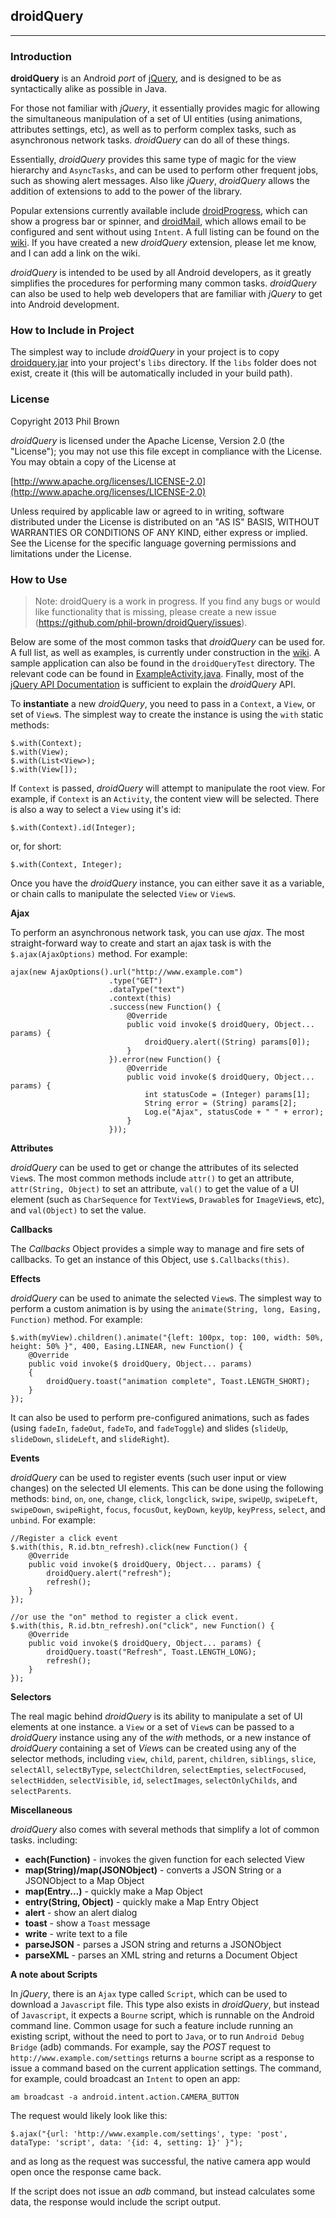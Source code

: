 ## droidQuery

---------------------

### Introduction

__droidQuery__ is an Android *port* of [jQuery](https://github.com/jquery/jquery), and is designed to
be as syntactically alike as possible in Java.

For those not familiar with *jQuery*, it essentially provides magic for allowing the simultaneous
manipulation of a set of UI entities (using animations, attributes settings, etc), as well as to
perform complex tasks, such as asynchronous network tasks. *droidQuery* can do all of these things.

Essentially, *droidQuery* provides this same type of magic for the view hierarchy and `AsyncTasks`, and
can be used to perform other frequent jobs, such as showing alert messages. Also like *jQuery*,
*droidQuery* allows the addition of extensions to add to the power of the library.

Popular extensions currently available include [droidProgress](https://github.com/phil-brown/droidProgress), 
which can show a progress bar or spinner, and [droidMail](https://github.com/phil-brown/droidMail), 
which allows email to be configured and sent without using `Intent`. A full listing can be found on the
[wiki](https://github.com/phil-brown/droidQuery/wiki/Available-extensions). If you have created a new *droidQuery*
extension, please let me know, and I can add a link on the wiki.

*droidQuery* is intended to be used by all Android developers, as it greatly simplifies the procedures 
for performing many common tasks. *droidQuery* can also be used to help web developers that are familiar
with *jQuery* to get into Android development.

### How to Include in Project

The simplest way to include *droidQuery* in your project is to copy [droidquery.jar](https://github.com/phil-brown/droidQuery/blob/master/droidQuery/bin/droidquery.jar)
into your project's `libs` directory. If the `libs` folder does not exist, create it (this will be
automatically included in your build path).

### License

Copyright 2013 Phil Brown

*droidQuery* is licensed under the Apache License, Version 2.0 (the "License");
you may not use this file except in compliance with the License.
You may obtain a copy of the License at

  [http://www.apache.org/licenses/LICENSE-2.0](http://www.apache.org/licenses/LICENSE-2.0)

Unless required by applicable law or agreed to in writing, software
distributed under the License is distributed on an "AS IS" BASIS,
WITHOUT WARRANTIES OR CONDITIONS OF ANY KIND, either express or implied.
See the License for the specific language governing permissions and
limitations under the License.

### How to Use

> Note: droidQuery is a work in progress. If you find any bugs or would like functionality that is missing, please create a new issue (https://github.com/phil-brown/droidQuery/issues).

Below are some of the most common tasks that *droidQuery* can be used for. A full list, as well as 
examples, is currently under construction in the [wiki](https://github.com/phil-brown/droidQuery/wiki/API-Documentation).
A sample application can also be found in the `droidQueryTest` directory. The relevant code can be found
in [ExampleActivity.java](https://github.com/phil-brown/droidQuery/blob/master/droidQueryTest/src/self/philbrown/droidQuery/Example/ExampleActivity.java).
Finally, most of the [jQuery API Documentation](http://api.jquery.com) is sufficient to explain the *droidQuery* API.

To **instantiate** a new *droidQuery*, you need to pass in a `Context`, a `View`, or set of `View`s. The
simplest way to create the instance is using the `with` static methods:

    $.with(Context);
    $.with(View);
    $.with(List<View>);
    $.with(View[]);
    
If `Context` is passed, *droidQuery* will attempt to manipulate the root view. For example, if `Context`
is an `Activity`, the content view will be selected. There is also a way to select a `View` using it's id:

    $.with(Context).id(Integer);
    
or, for short:
    
    $.with(Context, Integer);
    
Once you have the *droidQuery* instance, you can either save it as a variable, or chain calls to manipulate
the selected `View` or `View`s.

**Ajax**

To perform an asynchronous network task, you can use *ajax*. The most straight-forward way to create and
start an ajax task is with the `$.ajax(AjaxOptions)` method. For example:

    ajax(new AjaxOptions().url("http://www.example.com")
                          .type("GET")
                          .dataType("text")
                          .context(this)
                          .success(new Function() {
                              @Override
                              public void invoke($ droidQuery, Object... params) {
                                  droidQuery.alert((String) params[0]);
                              }
                          }).error(new Function() {
                              @Override
                              public void invoke($ droidQuery, Object... params) {
                                  int statusCode = (Integer) params[1];
                                  String error = (String) params[2];
                                  Log.e("Ajax", statusCode + " " + error);
                              }
                          }));

**Attributes**

*droidQuery* can be used to get or change the attributes of its selected `View`s. The most common
methods include `attr()` to get an attribute, `attr(String, Object)` to set an attribute, `val()` to
get the value of a UI element (such as `CharSequence` for `TextView`s, `Drawable`s for `ImageView`s, etc),
and `val(Object)` to set the value.

**Callbacks**

The *Callbacks* Object provides a simple way to manage and fire sets of callbacks. To get an instance
of this Object, use `$.Callbacks(this)`.

**Effects**

*droidQuery* can be used to animate the selected `View`s. The simplest way to perform a custom animation
is by using the `animate(String, long, Easing, Function)` method. For example:

    $.with(myView).children().animate("{left: 100px, top: 100, width: 50%, height: 50% }", 400, Easing.LINEAR, new Function() {
    	@Override
    	public void invoke($ droidQuery, Object... params)
    	{
    		droidQuery.toast("animation complete", Toast.LENGTH_SHORT);
    	}
    });

It can also be used to perform pre-configured animations, such as fades (using `fadeIn`, `fadeOut`, 
`fadeTo`, and `fadeToggle`) and slides (`slideUp`, `slideDown`, `slideLeft`, and `slideRight`).

**Events**

*droidQuery* can be used to register events (such user input or view changes) on the selected UI elements.
This can be done using the following methods: `bind`, `on`, `one`, `change`, `click`, `longclick`, `swipe`,
`swipeUp`, `swipeLeft`, `swipeDown`, `swipeRight`, `focus`, `focusOut`, `keyDown`, `keyUp`, `keyPress`,
`select`, and `unbind`. For example:

    //Register a click event
    $.with(this, R.id.btn_refresh).click(new Function() {
		@Override
		public void invoke($ droidQuery, Object... params) {
			droidQuery.alert("refresh");
			refresh();
		}
    });
    
    //or use the "on" method to register a click event.
    $.with(this, R.id.btn_refresh).on("click", new Function() {
    	@Override
		public void invoke($ droidQuery, Object... params) {
    		droidQuery.toast("Refresh", Toast.LENGTH_LONG);
    		refresh();
		}
    });

**Selectors**

The real magic behind *droidQuery* is its ability to manipulate a set of UI elements at one instance.
a `View` or a set of `View`s can be passed to a *droidQuery* instance using any of the *with* methods,
or a new instance of *droidQuery* containing a set of *View*s can be created using any of the selector
methods, including `view`, `child`, `parent`, `children`, `siblings`, `slice`, `selectAll`, `selectByType`,
`selectChildren`, `selectEmpties`, `selectFocused`, `selectHidden`, `selectVisible`, `id`, `selectImages`,
`selectOnlyChilds`, and `selectParents`.

**Miscellaneous**

*droidQuery* also comes with several methods that simplify a lot of common tasks. including:

* __each(Function)__ - invokes the given function for each selected View
* __map(String)/map(JSONObject)__ - converts a JSON String or a JSONObject to a Map Object
* __map(Entry...)__ - quickly make a Map Object
* __entry(String, Object)__ - quickly make a Map Entry Object
* __alert__ - show an alert dialog
* __toast__ - show a `Toast` message
* __write__ - write text to a file
* __parseJSON__ - parses a JSON string and returns a JSONObject
* __parseXML__ - parses an XML string and returns a Document Object

**A note about Scripts**

In *jQuery*, there is an `Ajax` type called `Script`, which can be used to download a `Javascript` file.
This type also exists in *droidQuery*, but instead of `Javascript`, it expects a `Bourne` script, which
is runnable on the Android command line. Common usage for such a feature include running an existing script,
without the need to port to `Java`, or to run `Android Debug Bridge` (adb) commands. For example, say the
*POST* request to `http://www.example.com/settings` returns a `bourne` script as a response to issue a 
command based on the current application settings. The command, for example, could broadcast an `Intent`
to open an app:

    am broadcast -a android.intent.action.CAMERA_BUTTON
    
The request would likely look like this:

    $.ajax("{url: 'http://www.example.com/settings', type: 'post', dataType: 'script', data: '{id: 4, setting: 1}' }");
    
and as long as the request was successful, the native camera app would open once the response came back.

If the script does not issue an *adb* command, but instead calculates some data, the response would include the script
output.

    